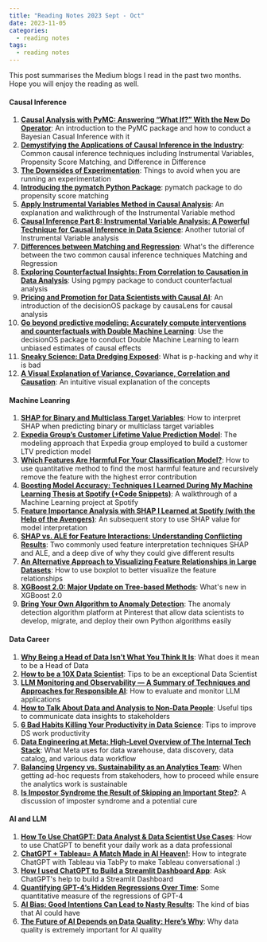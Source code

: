 ```yaml
---
title: "Reading Notes 2023 Sept - Oct"
date: 2023-11-05
categories:
  - reading notes
tags:
  - reading notes
---
```


This post summarises the Medium blogs I read in the past two months. Hope you will enjoy the reading as well.  

#### Causal Inference
1. [**Causal Analysis with PyMC: Answering “What If?” With the New Do Operator**](https://medium.com/@social_68653/causal-analysis-with-pymc-answering-what-if-with-the-new-do-operator-61c2f36858bb): An introduction to the PyMC package and how to conduct a Bayesian Casual Inference with it  
2. [**Demystifying the Applications of Causal Inference in the Industry**](https://medium.com/@purple_sunrise/demystifying-the-applications-of-causal-inference-in-the-industry-3eff2770beb5): Common causal inference techniques including Instrumental Variables, Propensity Score Matching, and Difference in Difference  
3. [**The Downsides of Experimentation**](https://blog.devgenius.io/the-downsides-of-experimentation-e3be2545e124): Things to avoid when you are running an experimentation  
4. [**Introducing the pymatch Python Package**](https://medium.com/@bmiroglio/introducing-the-pymatch-package-6a8c020e2009): pymatch package to do propensity score matching  
5. [**Apply Instrumental Variables Method in Causal Analysis**](https://towardsdatascience.com/apply-instrumental-variables-method-in-causal-analysis-9fd55e39da7a): An explanation and walkthrough of the Instrumental Variable method  
6. [**Causal Inference Part 8: Instrumental Variable Analysis: A Powerful Technique for Causal Inference in Data Science**](https://rudrendupaul.medium.com/causal-inference-part-8-instrumental-variable-analysis-a-powerful-technique-for-causal-inference-5cecf355b5ea): Another tutorial of Instrumental Variable analysis  
7. [**Differences between Matching and Regression**](https://www.franciscoyira.com/post/matching-in-r-2-differences-regression/#:~:text=Here%20Matching%20and%20Regression%20differ,by%20weighting%20by%20treatment%20variance.): What's the difference between the two common causal inference techniques Matching and Regression  
8. [**Exploring Counterfactual Insights: From Correlation to Causation in Data Analysis**](https://towardsdatascience.com/exploring-counterfactual-insights-from-correlation-to-causation-in-data-analysis-c3ee44d8e777): Using pgmpy package to conduct counterfactual analysis  
9. [**Pricing and Promotion for Data Scientists with Causal AI**](https://medium.com/@cL_RnD/pricing-and-promotion-for-data-scientists-with-causal-ai-78ed1568deb6): An introduction of the decisionOS package by causaLens for causal analysis  
10. [**Go beyond predictive modeling: Accurately compute interventions and counterfactuals with Double Machine Learning**](https://medium.com/@cL_RnD/go-beyond-predictive-modeling-accurately-compute-interventions-and-counterfactuals-with-double-1d4d02a2459b): Use the decisionOS package to conduct Double Machine Learning to learn unbiased estimates of causal effects  
11. [**Sneaky Science: Data Dredging Exposed**](https://towardsdatascience.com/sneaky-science-data-dredging-exposed-26a445f00e5c): What is p-hacking and why it is bad  
12. [**A Visual Explanation of Variance, Covariance, Correlation and Causation**](https://towardsdatascience.com/a-visual-explanation-of-variance-covariance-correlation-and-causation-dcf762801029): An intuitive visual explanation of the concepts  

#### Machine Leanring
1. [**SHAP for Binary and Multiclass Target Variables**](https://towardsdatascience.com/shap-for-binary-and-multiclass-target-variables-ff2f43de0cf4): How to interpret SHAP when predicting binary or multiclass target variables  
2. [**Expedia Group’s Customer Lifetime Value Prediction Model**](https://medium.com/expedia-group-tech/expedia-groups-customer-lifetime-value-prediction-model-7927cdd44342): The modeling approach that Expedia group employed to build a customer LTV prediction model  
3. [**Which Features Are Harmful For Your Classification Model?**](https://towardsdatascience.com/which-features-are-harmful-for-your-classification-model-6227859a44a6): How to use quantitative method to find the most harmful feature and recursively remove the feature with the highest error contribution  
4. [**Boosting Model Accuracy: Techniques I Learned During My Machine Learning Thesis at Spotify (+Code Snippets)**](https://towardsdatascience.com/boosting-model-accuracy-techniques-i-learned-during-my-machine-learning-thesis-at-spotify-code-8027f9c11e57): A walkthrough of a Machine Learning project at Spotify  
5. [**Feature Importance Analysis with SHAP I Learned at Spotify (with the Help of the Avengers)**](https://towardsdatascience.com/feature-importance-analysis-with-shap-i-learned-at-spotify-aacd769831b4): An subsequent story to use SHAP value for model interpretation  
6. [**SHAP vs. ALE for Feature Interactions: Understanding Conflicting Results**](https://towardsdatascience.com/shap-vs-ale-for-feature-interactions-understanding-conflicting-results-ac506149f678): Two commonly used feature interpretation techniques SHAP and ALE, and a deep dive of why they could give different results  
7. [**An Alternative Approach to Visualizing Feature Relationships in Large Datasets**](https://towardsdatascience.com/an-alternative-approach-to-visualizing-feature-relationships-in-large-datasets-925ab257d772): How to use boxplot to better visualize the feature relationships  
8. [**XGBoost 2.0: Major Update on Tree-based Methods**](https://medium.com/aiguys/xgboost-2-0-major-update-on-tree-based-methods-2e4bc4f15baf): What's new in XGBoost 2.0  
9. [**Bring Your Own Algorithm to Anomaly Detection**](https://medium.com/pinterest-engineering/bring-your-own-algorithm-to-anomaly-detection-bdc0eef3fa79): The anomaly detection algorithm platform at Pinterest that allow data scientists to develop, migrate, and deploy their own Python algorithms easily  

#### Data Career  
1. [**Why Being a Head of Data Isn’t What You Think It Is**](https://medium.com/@hugolu87/why-being-a-head-of-data-isnt-what-you-think-it-is-f1ddcefa73a1): What does it mean to be a Head of Data  
2. [**How to be a 10X Data Scientist**](https://levelup.gitconnected.com/how-to-be-a-10x-data-scientist-7597b9782ce1): Tips to be an exceptional Data Scientist  
3. [**LLM Monitoring and Observability — A Summary of Techniques and Approaches for Responsible AI**](https://towardsdatascience.com/llm-monitoring-and-observability-c28121e75c2f): How to evaluate and monitor LLM applications  
4. [**How to Talk About Data and Analysis to Non-Data People**](https://towardsdatascience.com/how-to-talk-about-data-and-analysis-to-non-data-people-2457dc600219): Useful tips to communicate data insights to stakeholders  
5. [**6 Bad Habits Killing Your Productivity in Data Science**](https://medium.com/towards-data-science/6-bad-habits-killing-your-productivity-in-data-science-ce9c17c7b833): Tips to improve DS work productivity  
6. [**Data Engineering at Meta: High-Level Overview of The Internal Tech Stack**](https://medium.com/@AnalyticsAtMeta/data-engineering-at-meta-high-level-overview-of-the-internal-tech-stack-a200460a44fe): What Meta uses for data warehouse, data discovery, data catalog, and various data workflow  
7. [**Balancing Urgency vs. Sustainability as an Analytics Team**](https://towardsdatascience.com/balancing-urgency-vs-sustainability-as-an-analytics-team-69b98a1775aa): When getting ad-hoc requests from stakehoders, how to proceed while ensure the analytics work is sustainable  
8. [**Is Impostor Syndrome the Result of Skipping an Important Step?**](https://kozyrkov.medium.com/is-your-impostor-syndrome-the-result-of-skipping-an-important-step-80825ec30ab7): A discussion of imposter syndrome and a potential cure  

#### AI and LLM
1. [**How To Use ChatGPT: Data Analyst & Data Scientist Use Cases**](https://medium.com/learning-data/how-to-use-chatgpt-data-analyst-data-scientist-use-cases-f8055bbdfdfc): How to use ChatGPT to benefit your daily work as a data professional  
2. [**ChatGPT + Tableau= A Match Made in AI Heaven!**](https://medium.datadriveninvestor.com/chatgpt-tableau-integrate-chatgpt-into-tableau-d25511a4d4a4): How to integrate ChatGPT with Tableau via TabPy to make Tableau conversational :)  
3. [**How I used ChatGPT to Build a Streamlit Dashboard App**](https://medium.com/codefile/how-i-used-chatgpt-to-build-a-streamlit-dashboard-app-4486234e7d0a): Ask ChatGPT's help to build a Streamlit Dashboard  
4. [**Quantifying GPT-4’s Hidden Regressions Over Time**](https://towardsdatascience.com/quantifying-gpt-4s-hidden-regressions-over-time-368d3a16dca): Some quantitative measure of the regressions of GPT-4  
5. [**AI Bias: Good Intentions Can Lead to Nasty Results**](https://kozyrkov.medium.com/ai-bias-good-intentions-can-lead-to-nasty-results-d7b1f309d4b3): The kind of bias that AI could have  
6. [**The Future of AI Depends on Data Quality: Here’s Why**](https://docs.google.com/document/d/1s2Tlzv-NDv6_XFjLxtIXKk0dy2Q8kdIF8td5iJ5qgu8/edit?pli=1): Why data quality is extremely important for AI quality  
